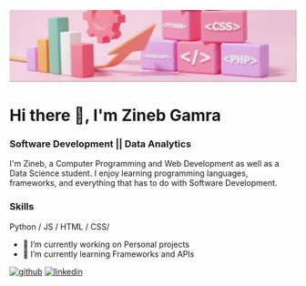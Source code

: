 ![Software Development || Data Analytics ](https://github.com/zigmr/zigmr/blob/main/banner.jfif)
# Hi there 👋, I'm Zineb Gamra
### Software Development || Data Analytics

I'm Zineb, a Computer Programming and Web Development as well as a Data Science student. I enjoy learning programming languages, frameworks, and everything that has to do with Software Development.

### Skills
Python / JS / HTML / CSS/ 

- 🔭 I’m currently working on Personal projects 
- 🌱 I’m currently learning Frameworks and APIs 


[<img src='https://cdn.jsdelivr.net/npm/simple-icons@3.0.1/icons/github.svg' alt='github' height='40'>](https://github.com/zigmr)  [<img src='https://cdn.jsdelivr.net/npm/simple-icons@3.0.1/icons/linkedin.svg' alt='linkedin' height='40'>](https://www.linkedin.com/in/https://www.linkedin.com/in/zineb-gamra//)  

